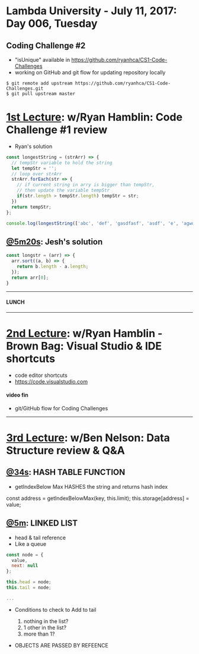 # Lambda University - July 11, 2017: Day 006, Tuesday
## Coding Challenge #2
- "isUnique" available in https://github.com/ryanhca/CS1-Code-Challenges
- working on GitHub and git flow for updating repository locally

```console
$ git remote add upstream https://github.com/ryanhca/CS1-Code-Challenges.git
$ git pull upstream master
```

# [1st Lecture](https://youtu.be/juZvUpn4j5Y): w/Ryan Hamblin: Code Challenge #1 review
- Ryan's solution

```js
const longestString = (strArr) => {
  // tempStr variable to hold the string
  let tempStr = '';
  // loop over strArr
  strArr.forEach(str => {
    // if current string in arry is bigger than tempStr,
    // then update the variable tempStr
    if(str.length > tempStr.length) tempStr = str;
  })
  return tempStr;
};

console.log(longestString(['abc', 'def', 'gasdfasf', 'asdf', 'e', 'agwoaiengpoing', 'pp']));
```

## [@5m20s](https://youtu.be/juZvUpn4j5Y?t=5m20s): Jesh's solution

```js
const longstr = (arr) => {
  arr.sort((a, b) => {
    return b.length - a.length;
  });
  return arr[0];
}
```

***
#### LUNCH
***

# [2nd Lecture](https://youtu.be/bAkjh-jZY8M): w/Ryan Hamblin - Brown Bag: Visual Studio & IDE shortcuts
- code editor shortcuts
- https://code.visualstudio.com
#### video fin
- git/GitHub flow for Coding Challenges

***

# [3rd Lecture](https://youtu.be/7sMfjChMVaQ): w/Ben Nelson: Data Structure review & Q&A
## [@34s](https://youtu.be/7sMfjChMVaQ?t=34s): HASH TABLE FUNCTION
- getIndexBelow Max HASHES the string and returns hash index

const address = getIndexBelowMax(key, this.limit);
this.storage[address] = value;

## [@5m](https://youtu.be/7sMfjChMVaQ?t=5m): LINKED LIST
- head & tail reference
- Like a queue

```js
const node = {
  value,
  next: null
};

this.head = node;
this.tail = node;

...
```

- Conditions to check to Add to tail
  1. nothing in the list?
  2. 1 other in the list?
  3. more than 1?

- OBJECTS ARE PASSED BY REFEENCE
